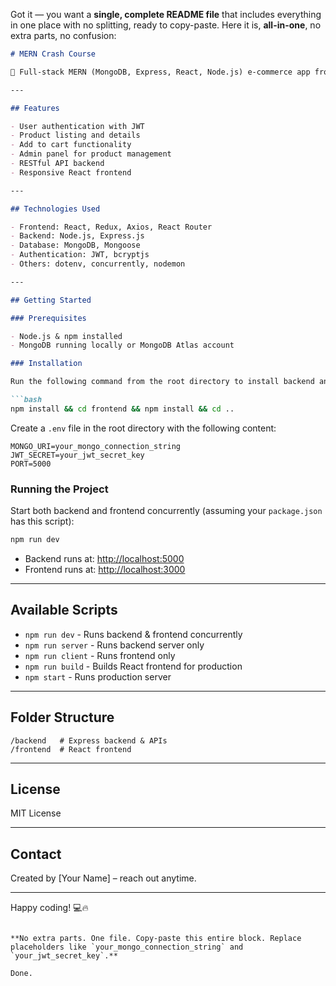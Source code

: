 Got it — you want a **single, complete README file** that includes everything in one place with no splitting, ready to copy-paste. Here it is, **all-in-one**, no extra parts, no confusion:

````markdown
# MERN Crash Course

🚀 Full-stack MERN (MongoDB, Express, React, Node.js) e-commerce app from scratch.

---

## Features

- User authentication with JWT  
- Product listing and details  
- Add to cart functionality  
- Admin panel for product management  
- RESTful API backend  
- Responsive React frontend  

---

## Technologies Used

- Frontend: React, Redux, Axios, React Router  
- Backend: Node.js, Express.js  
- Database: MongoDB, Mongoose  
- Authentication: JWT, bcryptjs  
- Others: dotenv, concurrently, nodemon  

---

## Getting Started

### Prerequisites

- Node.js & npm installed  
- MongoDB running locally or MongoDB Atlas account  

### Installation

Run the following command from the root directory to install backend and frontend dependencies in one go:

```bash
npm install && cd frontend && npm install && cd ..
````

Create a `.env` file in the root directory with the following content:

```env
MONGO_URI=your_mongo_connection_string
JWT_SECRET=your_jwt_secret_key
PORT=5000
```

### Running the Project

Start both backend and frontend concurrently (assuming your `package.json` has this script):

```bash
npm run dev
```

* Backend runs at: [http://localhost:5000](http://localhost:5000)
* Frontend runs at: [http://localhost:3000](http://localhost:3000)

---

## Available Scripts

* `npm run dev` - Runs backend & frontend concurrently
* `npm run server` - Runs backend server only
* `npm run client` - Runs frontend only
* `npm run build` - Builds React frontend for production
* `npm start` - Runs production server

---

## Folder Structure

```
/backend   # Express backend & APIs  
/frontend  # React frontend  
```

---

## License

MIT License

---

## Contact

Created by \[Your Name] – reach out anytime.

---

Happy coding! 💻🔥

```

**No extra parts. One file. Copy-paste this entire block. Replace placeholders like `your_mongo_connection_string` and `your_jwt_secret_key`.**

Done.
```
